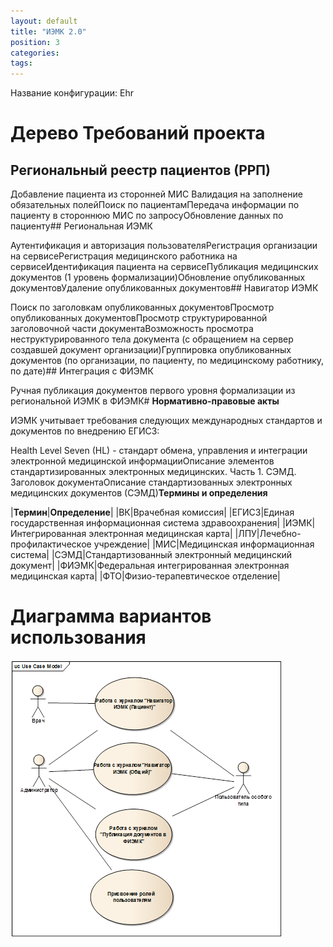 ```yaml
---
layout: default
title: "ИЭМК 2.0"
position: 3
categories: 
tags: 
---
```


Название конфигурации: Ehr

# Дерево Требований проекта

## Региональный реестр пациентов (РРП)

Добавление пациента из сторонней МИС Валидация на заполнение обязательных полейПоиск по пациентамПередача информации по пациенту в стороннюю МИС по запросуОбновление данных по пациенту## Региональная ИЭМК

Аутентификация и авторизация пользователяРегистрация организации на сервисеРегистрация медицинского работника на сервисеИдентификация пациента на сервисеПубликация медицинских документов (1 уровень формализации)Обновление опубликованных документовУдаление опубликованных документов## Навигатор ИЭМК

Поиск по заголовкам опубликованных документовПросмотр опубликованных документовПросмотр структурированной заголовочной части документаВозможность просмотра неструктурированного тела документа (с обращением на сервер создавшей документ организации)Группировка опубликованных документов (по организации, по пациенту, по медицинскому работнику, по дате)## Интеграция с ФИЭМК  


Ручная публикация документов первого уровня формализации из региональной ИЭМК в ФИЭМК# **Нормативно-правовые акты**

ИЭМК учитывает требования следующих международных стандартов и документов по внедрению ЕГИСЗ:

Health Level Seven (HL) - стандарт обмена, управления и интеграции электронной медицинской информацииОписание элементов стандартизированных электронных медицинских. Часть 1. СЭМД. Заголовок документаОписание стандартизованных электронных медицинских документов (СЭМД)**Термины и определения**

|**Термин**|**Определение**|
|ВК|Врачебная комиссия|
|ЕГИСЗ|Единая государственная информационная система здравоохранения|
|ИЭМК|Интегрированная электронная медицинская карта|
|ЛПУ|Лечебно-профилактическое учреждение|
|МИС|Медицинская информационная система|
|СЭМД|Стандартизованный электронный медицинский документ|
|ФИЭМК|Федеральная интегрированная электронная медицинская карта|
|ФТО|Физио-терапевтическое отделение|

# Диаграмма вариантов использования

![](image2014-11-11-153040.png)

